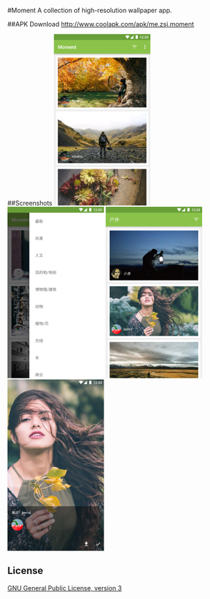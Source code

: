 #Moment
A collection of high-resolution wallpaper app.

##APK Download
http://www.coolapk.com/apk/me.zsj.moment

##Screenshots
<img src="screenshots/Screenshot_20170114-143506.png" width="216" height="384">
<img src="screenshots/Screenshot_20170112-223355.png" width="216" height="384">
<img src="screenshots/Screenshot_20170112-173233.png" width="216" height="384">
<img src="screenshots/Screenshot_20170112-173221.png" width="216" height="384">

## License

[GNU General Public License, version 3](LICENSE)